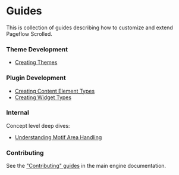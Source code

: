 # Guides

This is collection of guides describing how to customize and
extend Pageflow Scrolled.

### Theme Development

* [Creating Themes](./creating_themes.md)

### Plugin Development

* [Creating Content Element Types](./creating_content_element_types.md)
* [Creating Widget Types](./creating_widget_types.md)

### Internal

Concept level deep dives:

* [Understanding Motif Area Handling](./internal/understanding_motif_area_handling.md)

### Contributing

See the
["Contributing" guides](https://github.com/codevise/pageflow/blob/master/doc/index.md)
in the main engine documentation.
